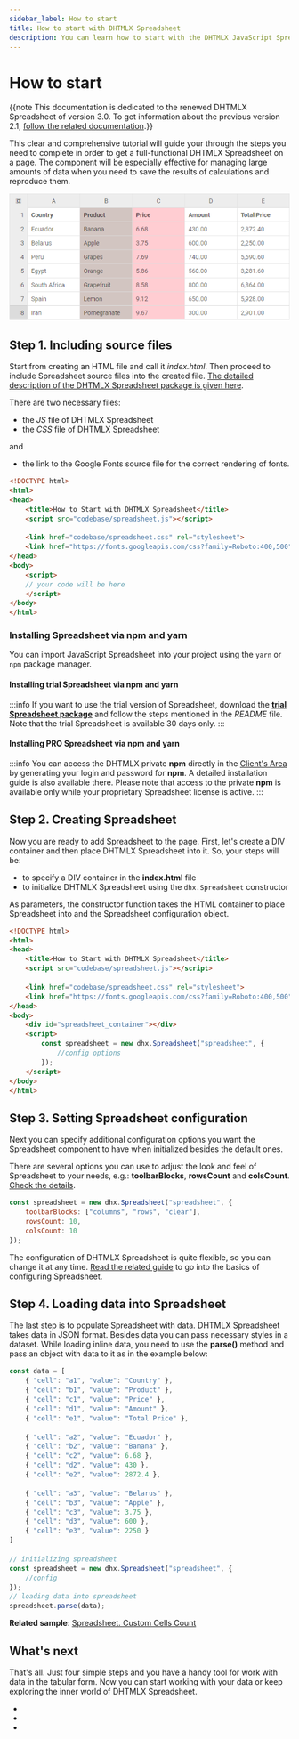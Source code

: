 ```yaml
---
sidebar_label: How to start
title: How to start with DHTMLX Spreadsheet
description: You can learn how to start with the DHTMLX JavaScript Spreadsheet library in the documentation. Browse developer guides and API reference, try out code examples and live demos, and download a free 30-day evaluation version of DHTMLX Spreadsheet.
---
```


# How to start

{{note This documentation is dedicated to the renewed DHTMLX Spreadsheet of version 3.0. To get information about the previous version 2.1, [follow the related documentation](https://docs.dhtmlx.com/spreadsheet__index.html).}}

This clear and comprehensive tutorial will guide your through the steps you need to complete in order to get a full-functional DHTMLX Spreadsheet on a page. The component will be especially effective for managing large amounts of data when you need to save the results of calculations and reproduce them.

![Spreadsheet init](assets/how_to_start.png)

## Step 1. Including source files

Start from creating an HTML file and call it *index.html*. Then proceed to include Spreadsheet source files into the created file. [The detailed description of the DHTMLX Spreadsheet package is given here](initialization.md#including-source-files).

There are two necessary files:

- the *JS* file of DHTMLX Spreadsheet
- the *CSS* file of DHTMLX Spreadsheet

and

- the link to the Google Fonts source file for the correct rendering of fonts.

~~~html {5-8} title="index.html"
<!DOCTYPE html>
<html>
<head>
    <title>How to Start with DHTMLX Spreadsheet</title>
    <script src="codebase/spreadsheet.js"></script>   

    <link href="codebase/spreadsheet.css" rel="stylesheet"> 
    <link href="https://fonts.googleapis.com/css?family=Roboto:400,500" rel="stylesheet">
</head>
<body>
    <script>
    // your code will be here
    </script>
</body>
</html>
~~~

### Installing Spreadsheet via npm and yarn

You can import JavaScript Spreadsheet into your project using the `yarn` or `npm` package manager.

#### Installing trial Spreadsheet via npm and yarn

:::info
If you want to use the trial version of Spreadsheet, download the [**trial Spreadsheet package**](https://dhtmlx.com/docs/products/dhtmlxSpreadsheet/download.shtml) and follow the steps mentioned in the *README* file. Note that the trial Spreadsheet is available 30 days only.
:::

#### Installing PRO Spreadsheet via npm and yarn

:::info
You can access the DHTMLX private **npm** directly in the [Client's Area](https://dhtmlx.com/clients/) by generating your login and password for **npm**. A detailed installation guide is also available there. Please note that access to the private **npm** is available only while your proprietary Spreadsheet license is active.
:::

## Step 2. Creating Spreadsheet

Now you are ready to add Spreadsheet to the page. First, let's create a DIV container and then place DHTMLX Spreadsheet into it. So, your steps will be:

- to specify a DIV container in the **index.html** file
- to initialize DHTMLX Spreadsheet using the `dhx.Spreadsheet` constructor

As parameters, the constructor function takes the HTML container to place Spreadsheet into and the Spreadsheet configuration object.

~~~html title="index.html"
<!DOCTYPE html>
<html>
<head>
    <title>How to Start with DHTMLX Spreadsheet</title>
    <script src="codebase/spreadsheet.js"></script>   
   
    <link href="codebase/spreadsheet.css" rel="stylesheet">  
    <link href="https://fonts.googleapis.com/css?family=Roboto:400,500" rel="stylesheet">
</head>
<body>
    <div id="spreadsheet_container"></div>
    <script>
        const spreadsheet = new dhx.Spreadsheet("spreadsheet", {
            //config options
        });
    </script>
</body>
</html>
~~~

## Step 3. Setting Spreadsheet configuration

Next you can specify additional configuration options you want the Spreadsheet component to have when initialized besides the default ones.

There are several options you can use to adjust the look and feel of Spreadsheet to your needs, e.g.: **toolbarBlocks**, **rowsCount** and **colsCount**. [Check the details](configuration.md).

~~~jsx
const spreadsheet = new dhx.Spreadsheet("spreadsheet", {
    toolbarBlocks: ["columns", "rows", "clear"],
    rowsCount: 10,
    colsCount: 10
});
~~~

The configuration of DHTMLX Spreadsheet is quite flexible, so you can change it at any time. [Read the related guide](configuration.md) to go into the basics of configuring Spreadsheet.

## Step 4. Loading data into Spreadsheet

The last step is to populate Spreadsheet with data. DHTMLX Spreadsheet takes data in JSON format. Besides data you can pass necessary styles in a dataset. While loading inline data, you need to use the **parse()** method and pass an object with data to it as in the example below:

~~~jsx title="data.json"
const data = [
    { "cell": "a1", "value": "Country" },
    { "cell": "b1", "value": "Product" },
    { "cell": "c1", "value": "Price" },
    { "cell": "d1", "value": "Amount" },
    { "cell": "e1", "value": "Total Price" },

    { "cell": "a2", "value": "Ecuador" },
    { "cell": "b2", "value": "Banana" },
    { "cell": "c2", "value": 6.68 },
    { "cell": "d2", "value": 430 },
    { "cell": "e2", "value": 2872.4 },

    { "cell": "a3", "value": "Belarus" },
    { "cell": "b3", "value": "Apple" },
    { "cell": "c3", "value": 3.75 },
    { "cell": "d3", "value": 600 },
    { "cell": "e3", "value": 2250 }
]

// initializing spreadsheet
const spreadsheet = new dhx.Spreadsheet("spreadsheet", {
    //config
});
// loading data into spreadsheet
spreadsheet.parse(data);
~~~

**Related sample**: [Spreadsheet. Custom Cells Count](https://snippet.dhtmlx.com/vc3mstsw)

## What's next

That's all. Just four simple steps and you have a handy tool for work with data in the tabular form. Now you can start working with your data or keep exploring the inner world of DHTMLX Spreadsheet.

- [](index.md)
- [](guides.md)
- [](api/api_overview.md)
